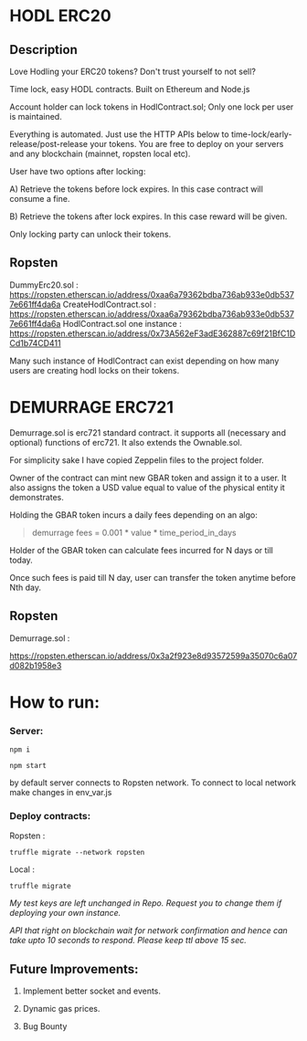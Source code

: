 # HODL ERC20

## Description

Love Hodling your ERC20 tokens? Don't trust yourself to not sell?

Time lock, easy HODL contracts. Built on Ethereum and Node.js

Account holder can lock tokens in HodlContract.sol; Only one lock per user is
maintained.

Everything is automated. Just use the HTTP APIs below to
time-lock/early-release/post-release your tokens. You are free to deploy on your
servers and any blockchain (mainnet, ropsten local etc).


User have two options after locking:

A) Retrieve the tokens before lock expires. In this case contract will consume
a fine.

B) Retrieve the tokens after lock expires. In this case reward will be given.

Only locking party can unlock their tokens.

## Ropsten

DummyErc20.sol : https://ropsten.etherscan.io/address/0xaa6a79362bdba736ab933e0db5377e661ff4da6a
CreateHodlContract.sol : https://ropsten.etherscan.io/address/0xaa6a79362bdba736ab933e0db5377e661ff4da6a
HodlContract.sol one instance : https://ropsten.etherscan.io/address/0x73A562eF3adE362887c69f21BfC1DCd1b74CD411

Many such instance of HodlContract can exist depending on how many users are
creating hodl locks on their tokens.




# DEMURRAGE ERC721

Demurrage.sol is erc721 standard contract. it supports all (necessary and optional)
functions of erc721. It also extends the Ownable.sol.

For simplicity sake  I have copied Zeppelin files to the project folder.

Owner of the contract can mint new GBAR token and assign it to a user. It also
assigns the token a USD value equal to value of the physical entity it demonstrates.

Holding the GBAR token incurs a daily fees depending on an algo:

> demurrage fees = 0.001 * value * time_period_in_days

Holder of the GBAR token can calculate fees incurred for N days or till today.

Once such fees is paid till N day, user can transfer the token anytime before Nth
day.

## Ropsten

Demurrage.sol :

https://ropsten.etherscan.io/address/0x3a2f923e8d93572599a35070c6a07d082b1958e3

# How to run:

### Server:

```
npm i
```

```
npm start
```

by default server connects to Ropsten network.
To connect to local network make changes in  env_var.js


### Deploy contracts:

Ropsten :

```
truffle migrate --network ropsten
```

Local :

```
truffle migrate
```

*My test keys are left unchanged in Repo. Request you to change them if deploying your own instance.*

*API that right on blockchain wait for network confirmation and hence can take
upto 10 seconds to respond. Please keep ttl above 15 sec.*



## Future Improvements:

1. Implement better socket and events.

2. Dynamic gas prices.

3. Bug Bounty
